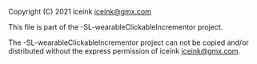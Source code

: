 Copyright (C) 2021 iceink <iceink@gmx.com>

This file is part of the -SL-wearableClickableIncrementor project.

The -SL-wearableClickableIncrementor project can not be copied and/or distributed without the express permission of iceink <iceink@gmx.com>.